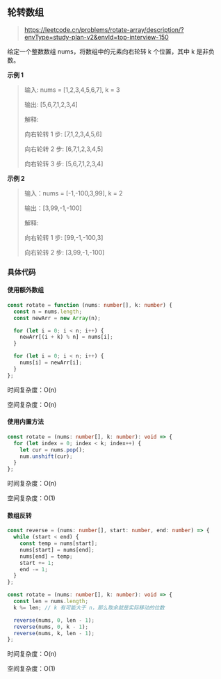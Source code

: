 ## 轮转数组

> https://leetcode.cn/problems/rotate-array/description/?envType=study-plan-v2&envId=top-interview-150

给定一个整数数组 nums，将数组中的元素向右轮转 k 个位置，其中 k 是非负数。

**示例 1**

> 输入: nums = [1,2,3,4,5,6,7], k = 3
>
> 输出: [5,6,7,1,2,3,4]
>
> 解释:
>
> 向右轮转 1 步: [7,1,2,3,4,5,6]
>
> 向右轮转 2 步: [6,7,1,2,3,4,5]
>
> 向右轮转 3 步: [5,6,7,1,2,3,4]

**示例 2**

> 输入：nums = [-1,-100,3,99], k = 2
>
> 输出：[3,99,-1,-100]
>
> 解释:
>
> 向右轮转 1 步: [99,-1,-100,3]
>
> 向右轮转 2 步: [3,99,-1,-100]

### 具体代码

#### 使用额外数组

```typescript
const rotate = function (nums: number[], k: number) {
  const n = nums.length;
  const newArr = new Array(n);

  for (let i = 0; i < n; i++) {
    newArr[(i + k) % n] = nums[i];
  }

  for (let i = 0; i < n; i++) {
    nums[i] = newArr[i];
  }
};
```

时间复杂度：O(n)

空间复杂度：O(n)

#### 使用内置方法

```typescript
const rotate = (nums: number[], k: number): void => {
  for (let index = 0; index < k; index++) {
    let cur = nums.pop();
    num.unshift(cur);
  }
};
```

时间复杂度：O(n)

空间复杂度：O(1)

#### 数组反转

```typescript
const reverse = (nums: number[], start: number, end: number) => {
  while (start < end) {
    const temp = nums[start];
    nums[start] = nums[end];
    nums[end] = temp;
    start += 1;
    end -= 1;
  }
};

const rotate = (nums: number[], k: number): void => {
  const len = nums.length;
  k %= len; // k 有可能大于 n，那么取余就是实际移动的位数

  reverse(nums, 0, len - 1);
  reverse(nums, 0, k - 1);
  reverse(nums, k, len - 1);
};
```

时间复杂度：O(n)

空间复杂度：O(1)
